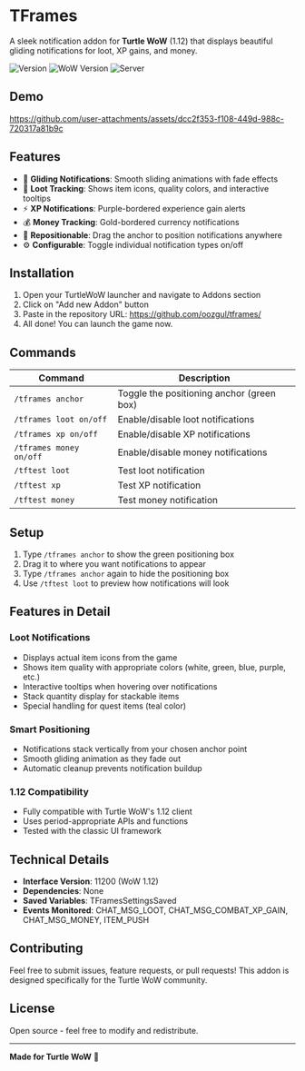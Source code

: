 # TFrames

A sleek notification addon for **Turtle WoW** (1.12) that displays beautiful gliding notifications for loot, XP gains, and money.

![Version](https://img.shields.io/badge/version-0.9-blue)
![WoW Version](https://img.shields.io/badge/WoW-1.12-orange)
![Server](https://img.shields.io/badge/server-Turtle%20WoW-green)

## Demo

https://github.com/user-attachments/assets/dcc2f353-f108-449d-988c-720317a81b9c

## Features

- 🎯 **Gliding Notifications**: Smooth sliding animations with fade effects
- 🎒 **Loot Tracking**: Shows item icons, quality colors, and interactive tooltips
- ⚡ **XP Notifications**: Purple-bordered experience gain alerts
- 💰 **Money Tracking**: Gold-bordered currency notifications
- 📍 **Repositionable**: Drag the anchor to position notifications anywhere
- ⚙️ **Configurable**: Toggle individual notification types on/off

## Installation

1. Open your TurtleWoW launcher and navigate to Addons section
2. Click on "Add new Addon" button
3. Paste in the repository URL: https://github.com/oozgul/tframes/
4. All done! You can launch the game now.

## Commands

| Command | Description |
|---------|-------------|
| `/tframes anchor` | Toggle the positioning anchor (green box) |
| `/tframes loot on/off` | Enable/disable loot notifications |
| `/tframes xp on/off` | Enable/disable XP notifications |
| `/tframes money on/off` | Enable/disable money notifications |
| `/tftest loot` | Test loot notification |
| `/tftest xp` | Test XP notification |
| `/tftest money` | Test money notification |

## Setup

1. Type `/tframes anchor` to show the green positioning box
2. Drag it to where you want notifications to appear
3. Type `/tframes anchor` again to hide the positioning box
4. Use `/tftest loot` to preview how notifications will look

## Features in Detail

### Loot Notifications
- Displays actual item icons from the game
- Shows item quality with appropriate colors (white, green, blue, purple, etc.)
- Interactive tooltips when hovering over notifications
- Stack quantity display for stackable items
- Special handling for quest items (teal color)

### Smart Positioning
- Notifications stack vertically from your chosen anchor point
- Smooth gliding animation as they fade out
- Automatic cleanup prevents notification buildup

### 1.12 Compatibility
- Fully compatible with Turtle WoW's 1.12 client
- Uses period-appropriate APIs and functions
- Tested with the classic UI framework

## Technical Details

- **Interface Version**: 11200 (WoW 1.12)
- **Dependencies**: None
- **Saved Variables**: TFramesSettingsSaved
- **Events Monitored**: CHAT_MSG_LOOT, CHAT_MSG_COMBAT_XP_GAIN, CHAT_MSG_MONEY, ITEM_PUSH

## Contributing

Feel free to submit issues, feature requests, or pull requests! This addon is designed specifically for the Turtle WoW community.

## License

Open source - feel free to modify and redistribute.

---

**Made for Turtle WoW** 🐢
